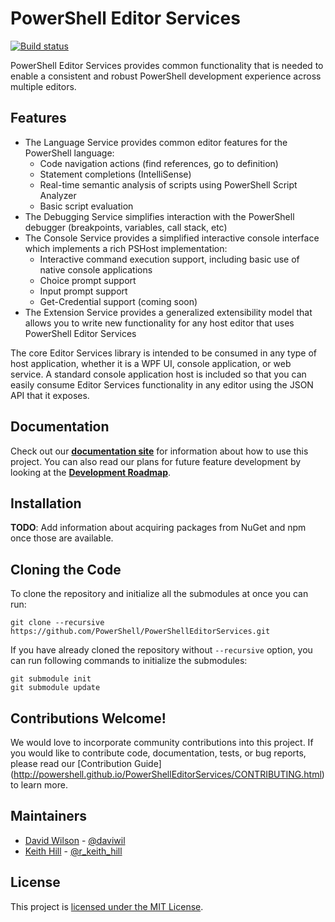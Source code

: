 # PowerShell Editor Services

[![Build status](https://ci.appveyor.com/api/projects/status/85tyhckawwxoiim2/branch/master?svg=true)](https://ci.appveyor.com/project/PowerShell/powershelleditorservices/branch/master)

PowerShell Editor Services provides common functionality that is needed
to enable a consistent and robust PowerShell development experience
across multiple editors.

## Features

- The Language Service provides common editor features for the PowerShell language:
  - Code navigation actions (find references, go to definition)
  - Statement completions (IntelliSense)
  - Real-time semantic analysis of scripts using PowerShell Script Analyzer
  - Basic script evaluation
- The Debugging Service simplifies interaction with the PowerShell debugger (breakpoints, variables, call stack, etc)
- The Console Service provides a simplified interactive console interface which implements a rich PSHost implementation:
  - Interactive command execution support, including basic use of native console applications
  - Choice prompt support
  - Input prompt support
  - Get-Credential support (coming soon)
- The Extension Service provides a generalized extensibility model that allows you to
  write new functionality for any host editor that uses PowerShell Editor Services

The core Editor Services library is intended to be consumed in any type of host application, whether
it is a WPF UI, console application, or web service.  A standard console application host is included
so that you can easily consume Editor Services functionality in any editor using the JSON API that it
exposes.

## Documentation

Check out our **[documentation site](http://powershell.github.io/PowerShellEditorServices)** for information about
how to use this project. You can also read our plans for future feature development by looking at the
**[Development Roadmap](https://github.com/PowerShell/PowerShellEditorServices/wiki/Development-Roadmap)**.

## Installation

**TODO**: Add information about acquiring packages from NuGet and npm once those are available.

## Cloning the Code

To clone the repository and initialize all the submodules at once you can run:

```
git clone --recursive https://github.com/PowerShell/PowerShellEditorServices.git
```

If you have already cloned the repository without `--recursive` option, you can run following commands to initialize the submodules:

```
git submodule init
git submodule update
```

## Contributions Welcome!

We would love to incorporate community contributions into this project.  If you would like to
contribute code, documentation, tests, or bug reports, please read our [Contribution Guide]
(http://powershell.github.io/PowerShellEditorServices/CONTRIBUTING.html) to learn more.

## Maintainers

- [David Wilson](https://github.com/daviwil) - [@daviwil](http://twitter.com/daviwil)
- [Keith Hill](https://github.com/rkeithhill) - [@r_keith_hill](http://twitter.com/r_keith_hill)

## License

This project is [licensed under the MIT License](LICENSE).